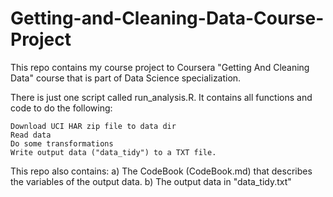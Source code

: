 # Getting-and-Cleaning-Data-Course-Project
This repo contains my course project to Coursera "Getting And Cleaning Data" course that is part of Data Science specialization.

There is just one script called run_analysis.R. It contains all functions and code to do the following:

    Download UCI HAR zip file to data dir
    Read data
    Do some transformations
    Write output data ("data_tidy") to a TXT file.

This repo also contains:
a) The CodeBook (CodeBook.md) that describes the variables of the output data.
b) The output data in "data_tidy.txt"
